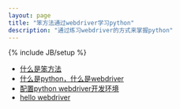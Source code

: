```yaml
---
layout: page
title: "笨方法通过webdriver学习python"
description: "通过练习webdriver的方式来掌握python"
---
```

{% include JB/setup %}

* [什么是笨方法](python/2013/05/07/the-hard-way/)
* [什么是python，什么是webdriver](python/2013/05/07/the-get-started/)
* [配置python webdriver开发环境](python/2013/05/07/setup-env/)
* [hello webdriver](python/2013/05/08/hello-webdriver/)
